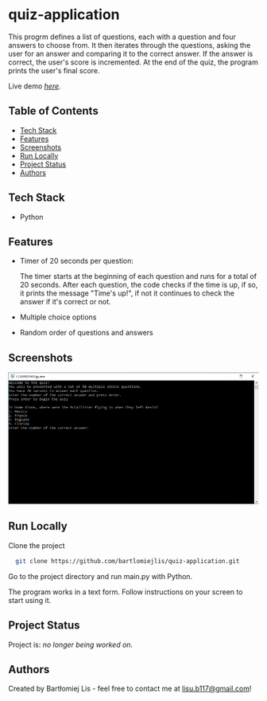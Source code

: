# quiz-application
This progrm defines a list of questions, each with a question and four answers to choose from. It then iterates through the questions, asking the user for an answer and comparing it to the correct answer. If the answer is correct, the user's score is incremented. At the end of the quiz, the program prints the user's final score.

Live demo [_here_](https://replit.com/@BartlomiejLis/quiz-application).

## Table of Contents
* [Tech Stack](#tech-stack)
* [Features](#features)
* [Screenshots](#screenshots)
* [Run Locally](#run-locally)
* [Project Status](#project-status)
* [Authors](#authors)

## Tech Stack
- Python

## Features
- Timer of 20 seconds per question:

  The timer starts at the beginning of each question and runs for a total of 20 seconds. After each question, the code checks if the time is up, if so, it prints the message "Time's up!", if not it continues to check the answer if it's correct or not.
- Multiple choice options
- Random order of questions and answers

## Screenshots
![Example screenshot](screenshot.png)

## Run Locally
Clone the project

```bash
  git clone https://github.com/bartlomiejlis/quiz-application.git
```

Go to the project directory and run main.py with Python.

The program works in a text form. Follow instructions on your screen to start using it.

## Project Status
Project is: _no longer being worked on_.

## Authors
Created by Bartłomiej Lis - feel free to contact me at lisu.b117@gmail.com!
